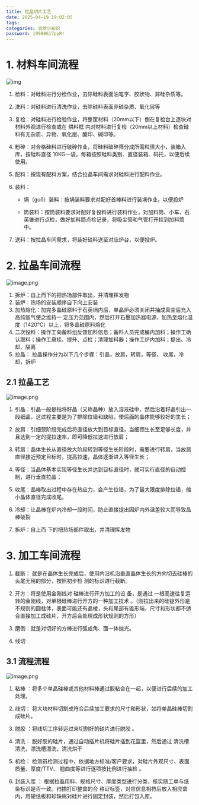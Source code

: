 ```yaml
---
title: 拉晶切片工艺
date: 2025-04-19 19:02:05
tags:
categories: 光伏小知识
password: 19980617pyR!
---
```


# 1. 材料车间流程 

![img](https://panyuro.oss-cn-beijing.aliyuncs.com/1744697165242-6a515c06-f847-42ab-8d32-33bb4997e518.png)



1. 检料：对硅料进行分检作业，去除硅料表面油笔字、胶状物、非硅杂质等。  

2. 洗料：对硅料进行清洗作业，去除硅料表面非硅杂质、氧化层等  

3. 复检：对硅料进行检验作业，将整筐材料（20mm以下）倒在复检台上逐块对材料外观进行检查或在 烘料框  内对材料进行复检（20mm以上材料）检查硅料有无杂质、异物、氧化层、酸印、碱印等。  

4. 粉碎：对合格硅料进行破碎作业，将硅料破碎筛分成所需粒径大小，装箱入库，按硅料直径 10KG一袋，每箱按照硅料类别、直径装箱、码托，以便后续使用。  

5. 配料：按现有配料方案，结合拉晶车间需求对硅料进行配料作业。

6. 装料：

   - 埚（guō）装料：按埚装料要求对配好首棒料进行装埚作业，以便投炉  

   - 筒装料：按筒装料要求对配好复投料进行装料作业，对加料筒、小车、石英锥进行点检，做好加料筒点检记录，将吸尘管和气管打开挂到加料筒中。  

7. 送料：按拉晶车间需求，将装好硅料送至对应炉台，以便投炉。  

# 2. 拉晶车间流程 

![image.png](https://panyuro.oss-cn-beijing.aliyuncs.com/1744698073010-3ee00fa2-9bb5-4b74-bc6c-b33ec31747fa.png)



1. 拆炉：自上而下的把热场部件取出，并清理挥发物  
2. 装炉：热场的安装顺序自下向上安装 
3. 加热熔化：加完多晶硅原料于石英埚内后，单晶炉必须关闭并抽成真空后充入高纯氩气使之维持一 定压力范围内，然后打开石墨加热器电源，加热至熔化温度（1420℃）以上，将多晶硅原料熔化
4. 二次投料：操作工向备料组反馈加料信息；备料人员完成桶内加料；操作工确认取料；操作工悬挂、提升、点检；清理加料器；操作工炉内加料；提出、冷却、隔离
5. 拉晶： 拉晶操作分为以下几个步骤：引晶，放肩，转肩，等径， 收尾，冷却，拆炉

## 2.1 拉晶工艺 

![image.png](https://panyuro.oss-cn-beijing.aliyuncs.com/1744687666305-5228eccb-7c42-49c3-a7ea-29ac4bd975a1.png)



1. 引晶：引晶一般是指将籽晶（又称晶种）放入溶液硅中，然后沿着籽晶引出一段细晶，这过程主要是为了排除位错和缺陷，使后面的晶体能够较好的生长； 

2. 放肩：引细颈阶段完成后将直径放大到目标直径，当细颈生长至足够长度，并且达到一定的提拉速率，即可降低拉速进行放肩；

3. 转肩：晶体生长从直径放大阶段转到等径生长阶段时，需要进行转肩，当放肩直径接近预定目标时，提高拉速，晶体逐渐进入等径生长； 

4. 等径：当晶体基本实现等径生长并达到目标直径时，就可实行直径的自动控制，进行垂直拉晶； 

5. 收尾：晶棒取出过程中存在热应力，会产生位错，为了最大限度排除位错，缩小晶体直径完成收尾。  

6. 冷却：让晶棒在炉内冷却一段时间，防止直接提出因炉内外温差较大而导致晶棒破裂  

7. 拆炉：自上而 下的把热场部件取出，并清理挥发物 

# 3. 加工车间流程 

1. 截断： 就是在晶体生长完成后，使用内沿机沿垂直晶体生长的方向切去硅棒的头尾无用的部分，按照初步检 测的标识进行截断。  

2. 开方：将是使用金刚线对 硅棒进行开方加工的设 备，是通过 一根高速往复运转的金刚线，对单根硅棒进行开方的一种加工技术 。（刚拉出来的硅锭外形是不规则的圆柱体，表面可能还有晶棱，头和尾部有锥形端，尺寸和形状都不适合直接加工成硅片，开方后会处理成形状规则的方形）

3. 磨倒：就是对切好的方棒进行弧或角、面一体抛光。  
4. 线切

## 3.1 流程流程

![image.png](https://panyuro.oss-cn-beijing.aliyuncs.com/1744696487962-d4539a9b-cfe4-4365-a27c-5b87c4cf9390.png)



1. 粘棒 ：将多个单晶硅棒或其他材料棒通过胶粘合在一起，以便进行后续的加工处理。

2. 线切： 将大块材料切割成符合后续加工要求的尺寸和形状，如将单晶硅棒切割成硅片。

3. 脱胶 ：将线切工序转运过来切割好的硅片进行脱胶 。

4. 清洗： 脱好胶的硅片，通过自动插片机将硅片插到花篮里，然后通过 清洗槽清洗，漂洗槽漂洗，清洗烘干  

5. 机检： 检测员检测过程中，依据地方标准/客户要求，对硅片外观尺寸、表面质量、厚度/TTV、 翘曲度等进行逐项按比例进行抽检 。

6. 封装入库 ： 根据拉晶用料、规格尺寸、厚度类型进行分类，核实随工单与纸条标识是否一致。扫描打印整盒的合 格证标签，对应信息相符后放入相应盒内，用硬纸板和珍珠棉对硅片进行固定封装，然后打包入库。  
